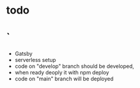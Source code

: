 # todo


# `
* Gatsby
* serverless setup
* code on "develop" branch should be developed,
* when ready deoply it with npm deploy
* code on "main" branch will be deployed 
